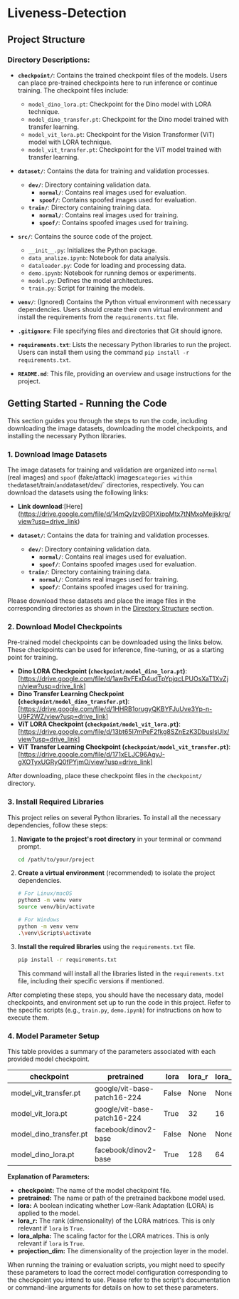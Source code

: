 ﻿# Liveness-Detection
## Project Structure

### Directory Descriptions:
* **`checkpoint/`**: Contains the trained checkpoint files of the models. Users can place pre-trained checkpoints here to run inference or continue training. The checkpoint files include:
    * `model_dino_lora.pt`: Checkpoint for the Dino model with LORA technique.
    * `model_dino_transfer.pt`: Checkpoint for the Dino model trained with transfer learning.
    * `model_vit_lora.pt`: Checkpoint for the Vision Transformer (ViT) model with LORA technique.
    * `model_vit_transfer.pt`: Checkpoint for the ViT model trained with transfer learning.

* **`dataset/`**: Contains the data for training and validation processes.
    * **`dev/`**: Directory containing validation data.
        * **`normal/`**: Contains real images used for evaluation.
        * **`spoof/`**: Contains spoofed images used for evaluation.
    * **`train/`**: Directory containing training data.
        * **`normal/`**: Contains real images used for training.
        * **`spoof/`**: Contains spoofed images used for training.

* **`src/`**: Contains the source code of the project.
    * `__init__.py`: Initializes the Python package.
    * `data_analize.ipynb`: Notebook for data analysis.
    * `dataloader.py`: Code for loading and processing data.
    * `demo.ipynb`: Notebook for running demos or experiments.
    * `model.py`: Defines the model architectures.
    * `train.py`: Script for training the models.

* **`venv/`**: (Ignored) Contains the Python virtual environment with necessary dependencies. Users should create their own virtual environment and install the requirements from the `requirements.txt` file.

* **`.gitignore`**: File specifying files and directories that Git should ignore.

* **`requirements.txt`**: Lists the necessary Python libraries to run the project. Users can install them using the command `pip install -r requirements.txt`.

* **`README.md`**: This file, providing an overview and usage instructions for the project.


## Getting Started - Running the Code

This section guides you through the steps to run the code, including downloading the image datasets, downloading the model checkpoints, and installing the necessary Python libraries.

### 1. Download Image Datasets

The image datasets for training and validation are organized into `normal` (real images) and `spoof` (fake/attack) images` categories within the `dataset/train/` and `dataset/dev/` directories, respectively. You can download the datasets using the following links:

* **Link download**:[Here] (https://drive.google.com/file/d/14mQyIzvBOPIXippMtx7tNMxoMejjkkrg/view?usp=drive_link)

* **`dataset/`**: Contains the data for training and validation processes.
    * **`dev/`**: Directory containing validation data.
        * **`normal/`**: Contains real images used for evaluation.
        * **`spoof/`**: Contains spoofed images used for evaluation.
    * **`train/`**: Directory containing training data.
        * **`normal/`**: Contains real images used for training.
        * **`spoof/`**: Contains spoofed images used for training.


Please download these datasets and place the image files in the corresponding directories as shown in the [Directory Structure](#directory-structure) section.

### 2. Download Model Checkpoints

Pre-trained model checkpoints can be downloaded using the links below. These checkpoints can be used for inference, fine-tuning, or as a starting point for training.

* **Dino LORA Checkpoint (`checkpoint/model_dino_lora.pt`)**: [https://drive.google.com/file/d/1awBvFExD4udTpYpjqcLPUOsXaT1XvZjn/view?usp=drive_link]
* **Dino Transfer Learning Checkpoint (`checkpoint/model_dino_transfer.pt`)**: [https://drive.google.com/file/d/1HHRB1orugyQKBYFJuUve3Yp-n-U9F2WZ/view?usp=drive_link]
* **ViT LORA Checkpoint (`checkpoint/model_vit_lora.pt`)**: [https://drive.google.com/file/d/13bt65I7mPeF2fkg8SZnEzK3DbuslsUlx/view?usp=drive_link]
* **ViT Transfer Learning Checkpoint (`checkpoint/model_vit_transfer.pt`)**: [https://drive.google.com/file/d/171xELJC96AgyJ-gXOTyxUGRyQ0fPYjmO/view?usp=drive_link]

After downloading, place these checkpoint files in the `checkpoint/` directory.

### 3. Install Required Libraries

This project relies on several Python libraries. To install all the necessary dependencies, follow these steps:

1.  **Navigate to the project's root directory** in your terminal or command prompt.

    ```bash
    cd /path/to/your/project
    ```

2.  **Create a virtual environment** (recommended) to isolate the project dependencies.

    ```bash
    # For Linux/macOS
    python3 -m venv venv
    source venv/bin/activate

    # For Windows
    python -m venv venv
    .\venv\Scripts\activate
    ```

3.  **Install the required libraries** using the `requirements.txt` file.

    ```bash
    pip install -r requirements.txt
    ```

    This command will install all the libraries listed in the `requirements.txt` file, including their specific versions if mentioned.

After completing these steps, you should have the necessary data, model checkpoints, and environment set up to run the code in this project. Refer to the specific scripts (e.g., `train.py`, `demo.ipynb`) for instructions on how to execute them.

### 4. Model Parameter Setup

This table provides a summary of the parameters associated with each provided model checkpoint.

| checkpoint                 | pretrained                  | lora  | lora_r | lora_alpha | projection_dim |
|----------------------------|-----------------------------|-------|--------|------------|----------------|
| model_vit_transfer.pt    | google/vit-base-patch16-224 | False | None   | None       | 768            |
| model_vit_lora.pt        | google/vit-base-patch16-224 | True  | 32     | 16         | 768            |
| model_dino_transfer.pt   | facebook/dinov2-base        | False | None   | None       | 1536           |
| model_dino_lora.pt       | facebook/dinov2-base        | True  | 128    | 64         | 768            |

**Explanation of Parameters:**

* **checkpoint:** The name of the model checkpoint file.
* **pretrained:** The name or path of the pretrained backbone model used.
* **lora:** A boolean indicating whether Low-Rank Adaptation (LORA) is applied to the model.
* **lora_r:** The rank (dimensionality) of the LORA matrices. This is only relevant if `lora` is `True`.
* **lora_alpha:** The scaling factor for the LORA matrices. This is only relevant if `lora` is `True`.
* **projection_dim:** The dimensionality of the projection layer in the model.

When running the training or evaluation scripts, you might need to specify these parameters to load the correct model configuration corresponding to the checkpoint you intend to use. Please refer to the script's documentation or command-line arguments for details on how to set these parameters.
